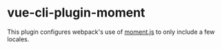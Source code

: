 # vue-cli-plugin-moment

This plugin configures webpack's use of [moment.js](https://github.com/moment/moment) to only include a few locales.